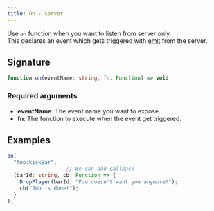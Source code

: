 ```yaml
---
title: On - server
---
```


Use `on` function when you want to listen from server only.\
This declares an event which gets triggered with [emit](/docs/scripting-reference/runtimes/javascript/functions/emit-server) from the server.

## Signature

```ts
function on(eventName: string, fn: Function) => void
```

### Required arguments

- **eventName**: The event name you want to expose.
- **fn**: The function to execute when the event get triggered.

## Examples

```ts
on(
  "foo:kickBar",
                   // We can add callback
  (barId: string, cb: Function => {
    DropPlayer(barId, "Foo doesn't want you anymore!");
    cb("Job is done!");
  }
);
```

